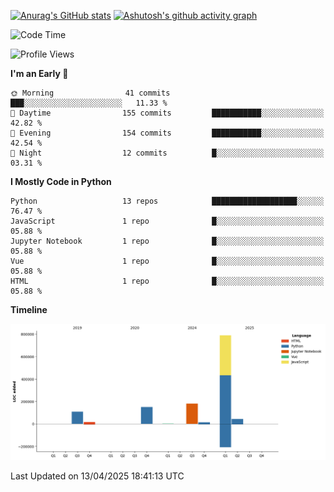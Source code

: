 

[![Anurag's GitHub stats](https://github-readme-stats.vercel.app/api?username=24mlight&show_icons=true&theme=buefy)](https://github.com/anuraghazra/github-readme-stats)
[![Ashutosh's github activity graph](https://github-readme-activity-graph.vercel.app/graph?username=24mlight&theme=tokyo-night)](https://github.com/ashutosh00710/github-readme-activity-graph)

<!--START_SECTION:waka-->
![Code Time](http://img.shields.io/badge/Code%20Time-197%20hrs%2052%20mins-blue)

![Profile Views](http://img.shields.io/badge/Profile%20Views-152-blue)

**I'm an Early 🐤** 

```text
🌞 Morning                41 commits          ███░░░░░░░░░░░░░░░░░░░░░░   11.33 % 
🌆 Daytime                155 commits         ███████████░░░░░░░░░░░░░░   42.82 % 
🌃 Evening                154 commits         ███████████░░░░░░░░░░░░░░   42.54 % 
🌙 Night                  12 commits          █░░░░░░░░░░░░░░░░░░░░░░░░   03.31 % 
```


**I Mostly Code in Python** 

```text
Python                   13 repos            ███████████████████░░░░░░   76.47 % 
JavaScript               1 repo              █░░░░░░░░░░░░░░░░░░░░░░░░   05.88 % 
Jupyter Notebook         1 repo              █░░░░░░░░░░░░░░░░░░░░░░░░   05.88 % 
Vue                      1 repo              █░░░░░░░░░░░░░░░░░░░░░░░░   05.88 % 
HTML                     1 repo              █░░░░░░░░░░░░░░░░░░░░░░░░   05.88 % 
```



**Timeline**

![Lines of Code chart](https://raw.githubusercontent.com/24mlight/24mlight/main/assets/bar_graph.png)


 Last Updated on 13/04/2025 18:41:13 UTC
<!--END_SECTION:waka-->

